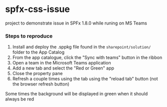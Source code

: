 # spfx-css-issue
project to demonstrate issue in SPFx 1.8.0 while runing on MS Teams

### Steps to reproduce

1. Install and deploy the .sppkg file found in the `sharepoint/solution/` folder to the App Catalog
2. From the app catalogue, click the "Sync with teams" button in the ribbon
3. Open a team in the Microsoft Teams application
4. Add a new tab and select the "Red or Green" app
5. Close the property pane
6. Refresh a couple times using the tab using the "reload tab" button (not the browser refresh button)

Some times the background will be displayed in green when it should always be red
